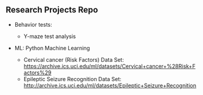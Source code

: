 ## Research Projects Repo

- Behavior tests:
    - Y-maze test analysis
    
- ML: Python Machine Learning 
    - Cervical cancer (Risk Factors) Data Set: https://archive.ics.uci.edu/ml/datasets/Cervical+cancer+%28Risk+Factors%29
    - Epileptic Seizure Recognition Data Set: http://archive.ics.uci.edu/ml/datasets/Epileptic+Seizure+Recognition
      

